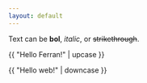 ```yaml
---
layout: default
---
```


Text can be **bol**, _italic_, or ~~strikethrough~~.

{{ "Hello Ferran!" | upcase }}

{{ "Hello web!" | downcase }}

